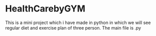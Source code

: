 # HealthCarebyGYM
This is a mini project which i have made in python in which we will see regular diet and exercise plan of three person.
The main file is .py 

